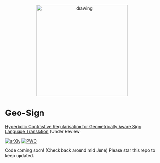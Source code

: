 <center><img src="https://github.com/user-attachments/assets/5e519f81-db4c-4f44-802f-bce208399d1c" alt="drawing" width="300"/></center>

# Geo-Sign
[Hyperbolic Contrastive Regularisation for Geometrically Aware Sign Language Translation](https://arxiv.org/abs/2506.00129) (Under Review)

[![arXiv](https://img.shields.io/badge/arXiv-1234.56789-b31b1b.svg)](https://arxiv.org/abs/2506.00129) 
[![PWC](https://img.shields.io/endpoint.svg?url=https://paperswithcode.com/badge/geo-sign-hyperbolic-contrastive-1/gloss-free-sign-language-translation-on-csl)](https://paperswithcode.com/sota/gloss-free-sign-language-translation-on-csl?p=geo-sign-hyperbolic-contrastive-1)


Code coming soon! (Check back around mid June) Please star this repo to keep updated. 

